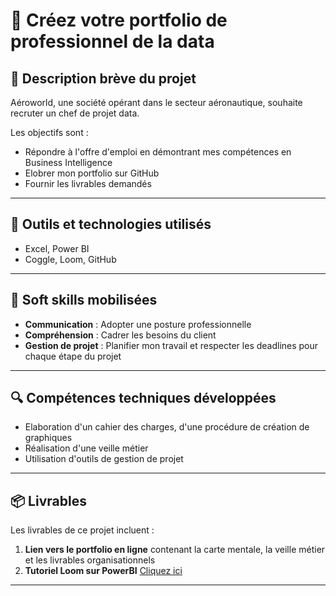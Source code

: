 # 🌟 Créez votre portfolio de professionnel de la data

## 📝 Description brève du projet
Aéroworld, une société opérant dans le secteur aéronautique, souhaite recruter un chef de projet data.

Les objectifs sont :
- Répondre à l'offre d'emploi en démontrant mes compétences en Business Intelligence
- Elobrer mon portfolio sur GitHub 
- Fournir les livrables demandés

---

## 🧰 Outils et technologies utilisés
- Excel, Power BI
- Coggle, Loom, GitHub
  
---

## 🧠 Soft skills mobilisées
- **Communication** : Adopter une posture professionnelle
- **Compréhension** : Cadrer les besoins du client
- **Gestion de projet** : Planifier mon travail et respecter les deadlines pour chaque étape du projet
---

## 🔍 Compétences techniques développées
- Elaboration d'un cahier des charges, d'une procédure de création de graphiques
- Réalisation d'une veille métier 
- Utilisation d'outils de gestion de projet
  
---

## 📦 Livrables
Les livrables de ce projet incluent :
1. **Lien vers le portfolio en ligne** contenant la carte mentale, la veille métier et les livrables organisationnels
2. **Tutoriel Loom sur PowerBI** [Cliquez ici](https://www.loom.com/share/dfb9c5c6460e44aa9762cecd5a68a488?sid=950a46cd-da31-4509-8c76-19818cd8ead5)

---
